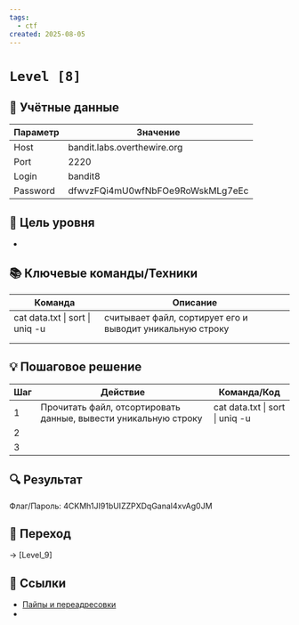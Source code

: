 ```yaml
---
tags:
  - ctf
created: 2025-08-05
---
```


# `Level [8]` 
> 

## 🔐 Учётные данные
| Параметр | Значение                         |
| -------- | -------------------------------- |
| Host     | bandit.labs.overthewire.org      |
| Port     | 2220                             |
| Login    | bandit8                          |
| Password | dfwvzFQi4mU0wfNbFOe9RoWskMLg7eEc |

## 🎯 Цель уровня
- 

## 📚 Ключевые команды/Техники
| Команда                         | Описание                                                  |
| ------------------------------- | --------------------------------------------------------- |
| cat data.txt \| sort \| uniq -u | считывает файл, сортирует его и выводит уникальную строку |
|                                 |                                                           |
|                                 |                                                           |

## 💡 Пошаговое решение
| Шаг | Действие                                                        | Команда/Код                     |
| --- | --------------------------------------------------------------- | ------------------------------- |
| 1   | Прочитать файл, отсортировать данные, вывести уникальную строку | cat data.txt \| sort \| uniq -u |
| 2   |                                                                 |                                 |
| 3   |                                                                 |                                 |

## 🔍 Результат
Флаг/Пароль: 4CKMh1JI91bUIZZPXDqGanal4xvAg0JM

## 🚪 Переход
-> [Level_9]

## 🔗 Ссылки
- [Пайпы и переадресовки](https://ryanstutorials.net/linuxtutorial/piping.php)
- 